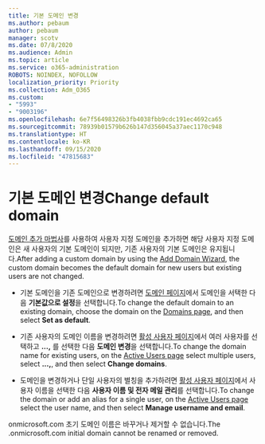 ```yaml
---
title: 기본 도메인 변경
ms.author: pebaum
author: pebaum
manager: scotv
ms.date: 07/8/2020
ms.audience: Admin
ms.topic: article
ms.service: o365-administration
ROBOTS: NOINDEX, NOFOLLOW
localization_priority: Priority
ms.collection: Adm_O365
ms.custom:
- "5993"
- "9003196"
ms.openlocfilehash: 6e7f56498326b3fb4038fbb9cdc191ec4692ca65
ms.sourcegitcommit: 78939b01579b626b147d356045a37aec1170c948
ms.translationtype: HT
ms.contentlocale: ko-KR
ms.lasthandoff: 09/15/2020
ms.locfileid: "47815683"
---
```

# <a name="change-default-domain"></a><span data-ttu-id="afdfb-102">기본 도메인 변경</span><span class="sxs-lookup"><span data-stu-id="afdfb-102">Change default domain</span></span>

<span data-ttu-id="afdfb-103">[도메인 추가 마법사](https://admin.microsoft.com/Adminportal#/Domains/Wizard)를 사용하여 사용자 지정 도메인을 추가하면 해당 사용자 지정 도메인은 새 사용자의 기본 도메인이 되지만, 기존 사용자의 기본 도메인은 유지됩니다.</span><span class="sxs-lookup"><span data-stu-id="afdfb-103">After adding a custom domain by using the [Add Domain Wizard](https://admin.microsoft.com/Adminportal#/Domains/Wizard), the custom domain becomes the default domain for new users but existing users are not changed.</span></span>

- <span data-ttu-id="afdfb-104">기본 도메인을 기존 도메인으로 변경하려면 [도메인 페이지](https://admin.microsoft.com/Adminportal/Home#/Domains)에서 도메인을 서택한 다음 **기본값으로 설정**을 선택합니다.</span><span class="sxs-lookup"><span data-stu-id="afdfb-104">To change the default domain to an existing domain, choose the domain on the [Domains page](https://admin.microsoft.com/Adminportal/Home#/Domains), and then select **Set as default**.</span></span>

- <span data-ttu-id="afdfb-105">기존 사용자의 도메인 이름을 변경하려면 [활성 사용자 페이지](https://admin.microsoft.com/Adminportal/Home#/users)에서 여러 사용자를 선택하고 **...,** 를 선택한 다음 **도메인 변경**을 선택합니다.</span><span class="sxs-lookup"><span data-stu-id="afdfb-105">To change the domain name for existing users, on the  [Active Users page](https://admin.microsoft.com/Adminportal/Home#/users) select multiple users, select  **...,**, and then select  **Change domains**.</span></span>

- <span data-ttu-id="afdfb-106">도메인을 변경하거나 단일 사용자의 별칭을 추가하려면 [활성 사용자 페이지](https://admin.microsoft.com/Adminportal/Home#/users)에서 사용자 이름을 선택한 다음 **사용자 이름 및 전자 메일 관리**를 선택합니다.</span><span class="sxs-lookup"><span data-stu-id="afdfb-106">To change the domain or add an alias for a single user, on the [Active Users page](https://admin.microsoft.com/Adminportal/Home#/users) select the user name, and then select  **Manage username and email**.</span></span>

<span data-ttu-id="afdfb-107">onmicrosoft.com 초기 도메인 이름은 바꾸거나 제거할 수 없습니다.</span><span class="sxs-lookup"><span data-stu-id="afdfb-107">The .onmicrosoft.com initial domain cannot be renamed or removed.</span></span>